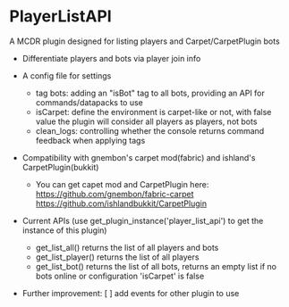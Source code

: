 # PlayerListAPI
A MCDR plugin designed for listing players and Carpet/CarpetPlugin bots

- Differentiate players and bots via player join info 
- A config file for settings
  - tag bots: adding an "isBot" tag to all bots, providing an API for commands/datapacks to use
  - isCarpet: define the environment is carpet-like or not, with false value the plugin will consider all players as players, not bots
  - clean_logs: controlling whether the console returns command feedback when applying tags
- Compatibility with gnembon's carpet mod(fabric) and ishland's CarpetPlugin(bukkit)
  - You can get capet mod and CarpetPlugin here: <br>
    https://github.com/gnembon/fabric-carpet
    https://github.com/ishlandbukkit/CarpetPlugin
- Current APIs  (use get_plugin_instance('player_list_api') to get the instance of this plugin)
  - get_list_all()    returns the list of all players and bots
  - get_list_player() returns the list of all players
  - get_list_bot()    returns the list of all bots, returns an empty list if no bots online or configuration 'isCarpet' is false
    
- Further improvement:
  [ ] add events for other plugin to use 

